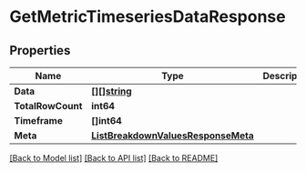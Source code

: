 # GetMetricTimeseriesDataResponse

## Properties
Name | Type | Description | Notes
------------ | ------------- | ------------- | -------------
**Data** | [**[][]string**](array.md) |  | [optional] 
**TotalRowCount** | **int64** |  | [optional] 
**Timeframe** | **[]int64** |  | [optional] 
**Meta** | [**ListBreakdownValuesResponseMeta**](ListBreakdownValuesResponse_meta.md) |  | [optional] 

[[Back to Model list]](../README.md#documentation-for-models) [[Back to API list]](../README.md#documentation-for-api-endpoints) [[Back to README]](../README.md)


